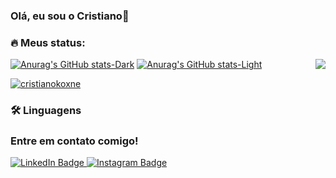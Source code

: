 ### Olá, eu sou o Cristiano👋


### :fire: Meus status:


<a href="https://github.com/anuraghazra/github-readme-stats">
<img src="https://github-readme-stats.vercel.app/api/top-langs/?username=cristianokoxne&layout=compact&theme=buefy" align="right"/>
</a>

[![Anurag's GitHub stats-Dark](https://github-readme-stats.vercel.app/api?username=cristianokoxne&show_icons=true&theme=prussian#gh-dark-mode-only)](https://github.com/anuraghazra/github-readme-stats#gh-dark-mode-only)
[![Anurag's GitHub stats-Light](https://github-readme-stats.vercel.app/api?username=cristianokoxne&show_icons=true&theme=default#gh-light-mode-only)](https://github.com/anuraghazra/github-readme-stats#gh-light-mode-only)

<p align="left"> <a href="https://github.com/ryo-ma/github-profile-trophy"><img src="https://github-profile-trophy.vercel.app/?username=cristianokoxne&theme=monokai&margin-w=5&margin-h=5&rank=-?,-C" alt="cristianokoxne" /></a> </p>

<!-- [![GitHub Streak](https://github-readme-streak-stats.herokuapp.com?user=Gugonunes&theme=buefy)](https://git.io/streak-stats) -->


### :hammer_and_wrench: Linguagens 



### Entre em contato comigo!
<div id="contatos">
  <a href="https://www.linkedin.com/in/cristiano-koxne-8866511b9">
    <img src="https://img.shields.io/badge/LinkedIn-blue?style=for-the-badge&logo=linkedin&logoColor=white" alt="LinkedIn Badge"/>
  </a>
  <a href="https://www.instagram.com/cristianokoxne" alt="Instagram">
    <img src="https://img.shields.io/badge/Instagram-violet?style=for-the-badge&logo=instagram&logoColor=white" alt="Instagram Badge"/>
  </a>
</div>

